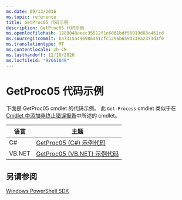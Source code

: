 ```yaml
---
ms.date: 09/13/2016
ms.topic: reference
title: GetProc05 代码示例
description: GetProc05 代码示例
ms.openlocfilehash: 1280048aeec35512f1e6061bdf58919d83a461cd
ms.sourcegitcommit: ba7315a496986451cfc1296b659d73ea2373d3f0
ms.translationtype: MT
ms.contentlocale: zh-CN
ms.lasthandoff: 12/10/2020
ms.locfileid: "92661848"
---
```

# <a name="getproc05-code-samples"></a>GetProc05 代码示例

下面是 GetProc05 cmdlet 的代码示例。 此 `Get-Process` cmdlet 类似于在 [Cmdlet 中添加非终止错误报告](../cmdlet/adding-non-terminating-error-reporting-to-your-cmdlet.md)中所述的 cmdlet。

|语言|主题|
|--------------|-----------|
|C#|[GetProc05 (C#) 示例代码](./getproc05-csharp-sample-code.md)|
|VB.NET|[GetProc05 (VB.NET) 示例代码](./getproc05-vb-net-sample-code.md)|

## <a name="see-also"></a>另请参阅

[Windows PowerShell SDK](../windows-powershell-reference.md)
